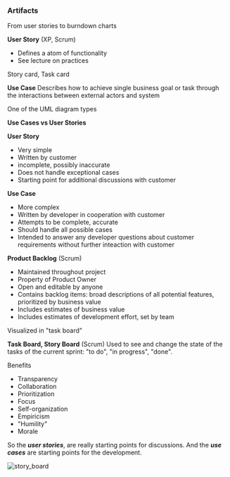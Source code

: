 ### Artifacts 

From user stories to burndown charts

**User Story** (XP, Scrum)
* Defines a atom of functionality
* See lecture on practices

Story card, Task card

**Use Case**
Describes how to achieve single business goal or task through the interactions between external actors and system

One of the UML diagram types

**Use Cases vs User Stories**

**User Story**
* Very simple
* Written by customer
* incomplete, possibly inaccurate
* Does not handle exceptional cases
* Starting point for additional discussions with customer

**Use Case**
* More complex
* Written by developer in cooperation with customer
* Attempts to be complete, accurate
* Should handle all possible cases
* Intended to answer any developer questions about customer requirements without further inteaction with customer

**Product Backlog** (Scrum)
* Maintained throughout project
* Property of Product Owner
* Open and editable by anyone
* Contains backlog items: broad descriptions of all potential features, prioritized by business value
* Includes estimates of business value
* Includes estimates of development effort, set by team

Visualized in "task board"

**Task Board, Story Board** (Scrum)
Used to see and change the state of the tasks of the current sprint: "to do", "in progress", "done".

Benefits
* Transparency
* Collaboration
* Prioritization
* Focus
* Self-organization
* Empiricism
* "Humility"
* Morale

So the ***user stories***, are really starting points for discussions.
And the ***use cases*** are starting points for the development.

![story_board](https://user-images.githubusercontent.com/16638078/40587834-ba493646-61a2-11e8-8548-1a487ecd534c.png)



